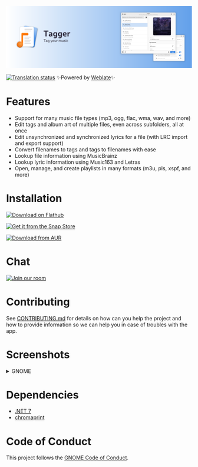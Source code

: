 ![](NickvisionTagger.Shared/Resources/banner.png)

 [![Translation status](https://hosted.weblate.org/widgets/nickvision-tagger/-/app/svg-badge.svg)](https://hosted.weblate.org/engage/nickvision-tagger/) ✨Powered by [Weblate](https://weblate.org/en/)✨

# Features
- Support for many music file types (mp3, ogg, flac, wma, wav, and more)
- Edit tags and album art of multiple files, even across subfolders, all at once
- Edit unsynchronized and synchronized lyrics for a file (with LRC import and export support)
- Convert filenames to tags and tags to filenames with ease
- Lookup file information using MusicBrainz
- Lookup lyric information using Music163 and Letras
- Open, manage, and create playlists in many formats (m3u, pls, xspf, and more)

# Installation

<a href='https://flathub.org/apps/details/org.nickvision.tagger'><img width='140' alt='Download on Flathub' src='https://flathub.org/assets/badges/flathub-badge-en.png'/></a>

<a href="https://snapcraft.io/tagger"><img width='140' alt="Get it from the Snap Store" src="https://snapcraft.io/static/images/badges/en/snap-store-black.svg"/></a>

<p><a href="https://aur.archlinux.org/packages/tagger"><img width='140' alt="Download from AUR" src="https://aur.archlinux.org/static/css/archnavbar/aurlogo.png"/></a></p>

# Chat
<a href='https://matrix.to/#/#nickvision:matrix.org'><img width='140' alt='Join our room' src='https://user-images.githubusercontent.com/17648453/196094077-c896527d-af6d-4b43-a5d8-e34a00ffd8f6.png'/></a>

# Contributing

See [CONTRIBUTING.md](CONTRIBUTING.md) for details on how can you help the project and how to provide information so we can help you in case of troubles with the app.


# Screenshots

<details>
 <summary>GNOME</summary>

 ![Start](NickvisionTagger.GNOME/Screenshots/Start.png)
 ![Folder](NickvisionTagger.GNOME/Screenshots/Folder.png)
 ![Editing](NickvisionTagger.GNOME/Screenshots/Editing.png)
 ![Dark](NickvisionTagger.GNOME/Screenshots/Dark.png)
 ![AdvancedSearch](NickvisionTagger.GNOME/Screenshots/AdvancedSearch.png)
</details>

# Dependencies
- [.NET 7](https://dotnet.microsoft.com/en-us/)
- [chromaprint](https://acoustid.org/chromaprint)

# Code of Conduct

This project follows the [GNOME Code of Conduct](https://wiki.gnome.org/Foundation/CodeOfConduct).
